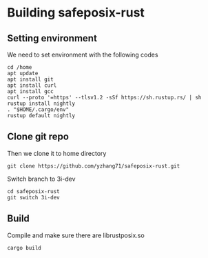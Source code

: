 # Building safeposix-rust

## Setting environment

We need to set environment with the following codes

```
cd /home
apt update
apt install git
apt install curl
apt install gcc
curl --proto '=https' --tlsv1.2 -sSf https://sh.rustup.rs/ | sh
rustup install nightly
. "$HOME/.cargo/env"
rustup default nightly
```

## Clone git repo

Then we clone it to home directory
```
git clone https://github.com/yzhang71/safeposix-rust.git
```

Switch branch to 3i-dev

```
cd safeposix-rust
git switch 3i-dev
```

## Build

Compile and make sure there are librustposix.so

```
cargo build
```
